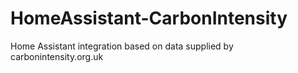 # HomeAssistant-CarbonIntensity
Home Assistant integration based on data supplied by carbonintensity.org.uk
